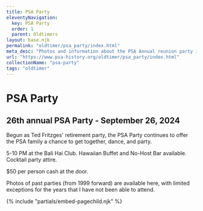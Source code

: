 ```yaml
---
title: PSA Party
eleventyNavigation:
  key: PSA Party
  order: 1
  parent: Oldtimers
layout: base.njk
permalink: "oldtimer/psa_party/index.html"
meta_desc: "Photos and information about the PSA Annual reunion party in San Diego"
url: "https://www.psa-history.org/oldtimer/psa_party/index.html"
collectionName: "psa-party"
tags: "oldtimer"
---
```


# PSA Party

## 26th annual PSA Party - September 26, 2024

Begun as Ted Fritzges' retirement party, the PSA Party continues to offer the PSA family a chance to get together, dance, and party. 

5-10 PM at the Bali Hai Club. Hawaiian Buffet and No-Host Bar available. Cocktail party attire. 

$50 per person cash at the door.

Photos of past parties (from 1999 forward) are available here, with limited exceptions for the years that I have not been able to attend.

{% include "partials/embed-pagechild.njk" %}